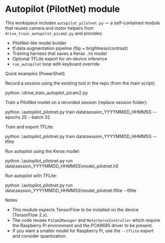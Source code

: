 # Autopilot (PilotNet) module

This workspace includes `autopilot_pilotnet.py` — a self-contained module that reuses
camera and motor helpers from `drive_train_autopilot_picam2.py` and provides:

- PilotNet-like model builder
- tf.data augmentation pipeline (flip + brightness/contrast)
- Training harness that saves a Keras `.h5` model
- Optional TFLite export for on-device inference
- `run_autopilot` loop with keyboard override

Quick examples (PowerShell)

Record a session using the existing tool in the repo (from the main script):

python .\drive_train_autopilot_picam2.py

Train a PilotNet model on a recorded session (replace session folder):

python .\autopilot_pilotnet.py train data\session_YYYYMMDD_HHMMSS --epochs 25 --batch 32

Train and export TFLite:

python .\autopilot_pilotnet.py train data\session_YYYYMMDD_HHMMSS --tflite

Run autopilot using the Keras model:

python .\autopilot_pilotnet.py run data\session_YYYYMMDD_HHMMSS\model_pilotnet.h5

Run autopilot with TFLite:

python .\autopilot_pilotnet.py run data\session_YYYYMMDD_HHMMSS\model_pilotnet.tflite --tflite

Notes

- This module expects TensorFlow to be installed on the device (TensorFlow 2.x).
- The code reuses `PiCam2Manager` and `MotorServoController` which require the Raspberry Pi environment and the PCA9685 driver to be present.
- If you want a smaller model for Raspberry Pi, use the `--tflite` export and consider quantization.
